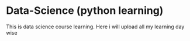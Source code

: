 # Data-Science (python learning)
This is data science course learning. Here i will upload all my learning day wise
